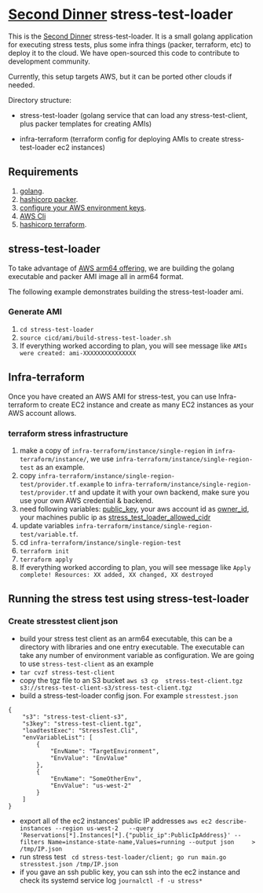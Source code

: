 # [Second Dinner](https://seconddinner.com/work-together-at-second-dinner/) stress-test-loader

This is the [Second Dinner](https://seconddinner.com/work-together-at-second-dinner/) stress-test-loader. It is a small golang application for executing stress tests, plus some infra things (packer, terraform, etc) to deploy it to the cloud. We have open-sourced this code to contribute to development community. 

Currently, this setup targets AWS, but it can be ported other clouds if needed. 

Directory structure:

* stress-test-loader (golang service that can load any stress-test-client, plus packer templates for creating AMIs)

* infra-terraform (terraform config for deploying AMIs to create stress-test-loader ec2 instances)

## Requirements

1. [golang](https://go.dev/doc/install).
1. [hashicorp packer](https://www.packer.io/downloads).
1. [configure your AWS environment keys](https://docs.aws.amazon.com/cli/latest/userguide/cli-configure-envvars.html).
1. [AWS Cli](https://docs.aws.amazon.com/cli/latest/userguide/getting-started-install.html)
1. [hashicorp terraform](https://www.terraform.io/downloads).

## stress-test-loader

To take advantage of [AWS arm64 offering](https://aws.amazon.com/ec2/graviton/), we are building the golang executable and packer AMI image all in arm64 format.

The following example demonstrates building the stress-test-loader ami.

### Generate AMI

1. ``` cd stress-test-loader ```
1. ``` source cicd/ami/build-stress-test-loader.sh ```
1. If everything worked according to plan, you will see message like ``` AMIs were created: ami-XXXXXXXXXXXXXXX ```

## Infra-terraform

Once you have created an AWS AMI for stress-test, you can use Infra-terraform to create EC2 instance and create as many EC2 instances as your AWS account allows.

### terraform stress infrastructure 

1. make a copy of ```infra-terraform/instance/single-region``` in ```infra-terraform/instance/```, we use ```infra-terraform/instance/single-region-test``` as an example.
1. copy ```infra-terraform/instance/single-region-test/provider.tf.example``` to ```infra-terraform/instance/single-region-test/provider.tf``` and update it with your own backend, make sure you use your own AWS credential & backend.
1. need following variables: [public_key](https://www.techrepublic.com/article/how-to-view-your-ssh-keys-in-linux-macos-and-windows/), your aws account id as [owner_id](https://docs.aws.amazon.com/IAM/latest/UserGuide/console_account-alias.html), your machines public ip as [stress_test_loader_allowed_cidr](https://ifconfig.me/)
1. update variables `infra-terraform/instance/single-region-test/variable.tf`.
1. cd ```infra-terraform/instance/single-region-test```
1. ```terraform init```
1. ```terraform apply```
1. If everything worked according to plan, you will see message like ``` Apply complete! Resources: XX added, XX changed, XX destroyed ```

## Running the stress test using stress-test-loader

### Create stresstest client json
* build your stress test client as an arm64 executable, this can be a directory with libraries and one entry executable. The executable can take any number of environment variable as configuration. We are going to use ```stress-test-client``` as an example
* ```tar cvzf stress-test-client```
* copy the tgz file to an S3 bucket ```aws s3 cp  stress-test-client.tgz   s3://stress-test-client-s3/stress-test-client.tgz```
* build a stress-test-loader config json. For example `stresstest.json` 
```
{
    "s3": "stress-test-client-s3",
    "s3key": "stress-test-client.tgz",
    "loadtestExec": "StressTest.Cli",
    "envVariableList": [
        {
            "EnvName": "TargetEnvironment",
            "EnvValue": "EnvValue"
        },
        {
            "EnvName": "SomeOtherEnv",
            "EnvValue": "us-west-2"
        }
    ]
}
```
* export all of the ec2 instances' public IP addresses ```aws ec2 describe-instances --region us-west-2   --query 'Reservations[*].Instances[*].{"public_ip":PublicIpAddress}' --filters Name=instance-state-name,Values=running --output json     > /tmp/IP.json```
* run stress test ``` cd stress-test-loader/client; go run main.go stresstest.json /tmp/IP.json```
* if you gave an ssh public key, you can ssh into the ec2 instance and check its systemd service log ```journalctl -f -u stress*```

